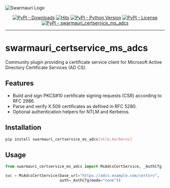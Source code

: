 ![Swarmauri Logo](https://res.cloudinary.com/dbjmpekvl/image/upload/v1730099724/Swarmauri-logo-lockup-2048x757_hww01w.png)

<p align="center">
    <a href="https://pypi.org/project/swarmauri_certservice_ms_adcs/">
        <img src="https://img.shields.io/pypi/dm/swarmauri_certservice_ms_adcs" alt="PyPI - Downloads"/></a>
    <a href="https://hits.sh/github.com/swarmauri/swarmauri-sdk/tree/master/pkgs/community/swarmauri_certservice_ms_adcs/">
        <img alt="Hits" src="https://hits.sh/github.com/swarmauri/swarmauri-sdk/tree/master/pkgs/community/swarmauri_certservice_ms_adcs.svg"/></a>
    <a href="https://pypi.org/project/swarmauri_certservice_ms_adcs/">
        <img src="https://img.shields.io/pypi/pyversions/swarmauri_certservice_ms_adcs" alt="PyPI - Python Version"/></a>
    <a href="https://pypi.org/project/swarmauri_certservice_ms_adcs/">
        <img src="https://img.shields.io/pypi/l/swarmauri_certservice_ms_adcs" alt="PyPI - License"/></a>
    <a href="https://pypi.org/project/swarmauri_certservice_ms_adcs/">
        <img src="https://img.shields.io/pypi/v/swarmauri_certservice_ms_adcs?label=swarmauri_certservice_ms_adcs&color=green" alt="PyPI - swarmauri_certservice_ms_adcs"/></a>

</p>

---

# swarmauri_certservice_ms_adcs

Community plugin providing a certificate service client for Microsoft Active Directory Certificate Services (AD CS).

## Features

- Build and sign PKCS#10 certificate signing requests (CSR) according to RFC 2986.
- Parse and verify X.509 certificates as defined in RFC 5280.
- Optional authentication helpers for NTLM and Kerberos.

## Installation

```bash
pip install swarmauri_certservice_ms_adcs[ntlm,kerberos]
```

## Usage

```python
from swarmauri_certservice_ms_adcs import MsAdcsCertService, _AuthCfg

svc = MsAdcsCertService(base_url="https://adcs.example.com/certsrv",
                        auth=_AuthCfg(mode="none"))
```
